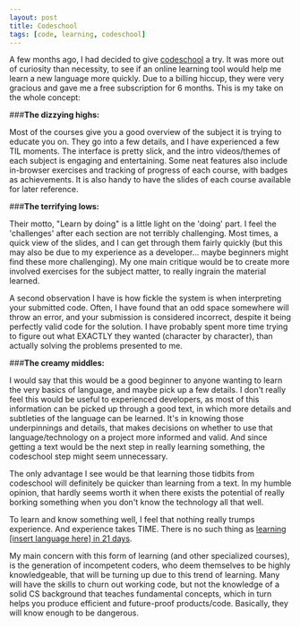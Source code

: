 ```yaml
---
layout: post
title: Codeschool
tags: [code, learning, codeschool]
---
```


A few months ago, I had decided to give [codeschool](http://www.codeschool.com) a try. It was more out of curiosity than necessity, to see if an online learning tool would help me learn a new language more quickly. Due to a billing hiccup, they were very gracious and gave me a free subscription for 6 months. This is my take on the whole concept:

###**The dizzying highs:**

Most of the courses give you a good overview of the subject it is trying to educate you on. They go into a few details, and I have experienced a few TIL moments. The interface is pretty slick, and the intro videos/themes of each subject is engaging and entertaining. Some neat features also include in-browser exercises and tracking of progress of each course, with badges as achievements. It is also handy to have the slides of each course available for later reference. 

###**The terrifying lows:**

Their motto, "Learn by doing" is a little light on the 'doing' part. I feel the 'challenges' after each section are not terribly challenging. Most times, a quick view of the slides, and I can get through them fairly quickly (but this may also be due to my experience as a developer... maybe beginners might find these more challenging). My one main critique would be to create more involved exercises for the subject matter, to really ingrain the material learned.

A second observation I have is how fickle the system is when interpreting your submitted code. Often, I have found that an odd space somewhere will throw an error, and your submission is considered incorrect, despite it being perfectly valid code for the solution. I have probably spent more time trying to figure out what EXACTLY they wanted (character by character), than actually solving the problems presented to me. 

###**The creamy middles:**

I would say that this would be a good beginner to anyone wanting to learn the very basics of language, and maybe pick up a few details. I don't really feel this would be useful to experienced developers, as most of this information can be picked up through a good text, in which more details and subtleties of the language can be learned. It's in knowing those underpinnings and details, that makes decisions on whether to use that language/technology on a project more informed and valid. And since getting a text would be the next step in really learning something, the codeschool step might seem unnecessary.

The only advantage I see would be that learning those tidbits from codeschool will definitely be quicker than learning from a text. In my humble opinion, that hardly seems worth it when there exists the potential of really borking something when you don't know the technology all that well.

To learn and know something well, I feel that nothing really trumps experience. And experience takes TIME. There is no such thing as [learning [insert language here] in 21 days](http://www.acartoofar.co.uk/wp-content/uploads/2010/03/Teach-yourself-C++-in-21-days.png). 

My main concern with this form of learning (and other specialized courses), is the generation of incompetent coders, who deem themselves to be highly knowledgeable, that will be turning up due to this trend of learning. Many will have the skills to churn out working code, but not the knowledge of a solid CS background that teaches fundamental concepts, which in turn helps you produce efficient and future-proof products/code. Basically, they will know enough to be dangerous. 